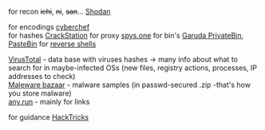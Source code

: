 for recon ~~ichi~~, ~~ni~~, ~~san~~... [Shodan](https://www.shodan.io/about/products)

for encodings [cyberchef](https://cyberchef.org/)  
for hashes [CrackStation](https://crackstation.net/)
for proxy [spys.one](https://spys.one/en/)
for bin's [Garuda PrivateBin](https://bin.garudalinux.org/), [PasteBin](https://pastebin.com/index.php)
for [reverse shells](https://github.com/swisskyrepo/PayloadsAllTheThings/blob/master/Methodology%20and%20Resources/Reverse%20Shell%20Cheatsheet.md)

[VirusTotal](https://www.virustotal.com/gui/home/upload) - data base with viruses hashes -> many info about what to search for in maybe-infected OSs (new files, registry actions, processes, IP addresses to check)  
[Maleware bazaar](https://bazaar.abuse.ch/browse/) - malware samples (in passwd-secured .zip -that's how you store malware)  
[any.run](https://any.run/) - mainly for links  

for guidance [HackTricks](https://book.hacktricks.xyz/welcome/readme)
